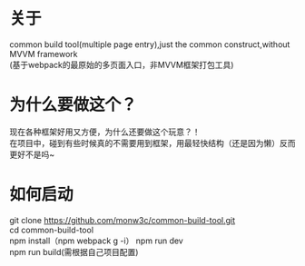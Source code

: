 # 关于
common build tool(multiple page entry),just the common construct,without MVVM framework    
(基于webpack的最原始的多页面入口，非MVVM框架打包工具)


# 为什么要做这个？
现在各种框架好用又方便，为什么还要做这个玩意？！  
在项目中，碰到有些时候真的不需要用到框架，用最轻快结构（还是因为懒）反而更好不是吗~


# 如何启动
git clone https://github.com/monw3c/common-build-tool.git  
cd common-build-tool  
npm install（npm webpack g -i）
npm run dev  
npm run build(需根据自己项目配置)

